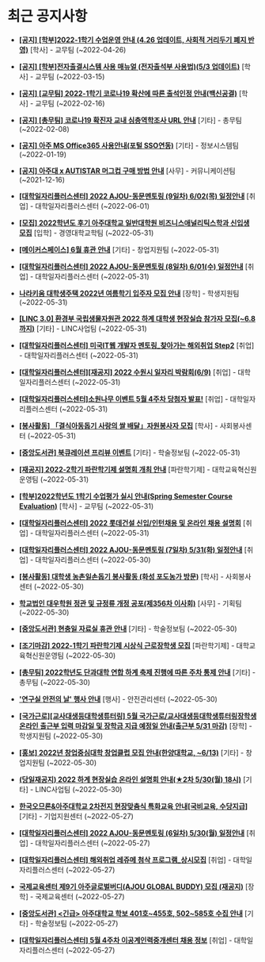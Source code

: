 # 최근 공지사항

* **[[공지] [학부]2022-1학기 수업운영 안내 (4.26 업데이트, 사회적 거리두기 폐지 반영)](http://ajou.ac.kr/kr/ajou/notice.do?mode=view&amp;articleNo=196998&amp;article.offset=0&amp;articleLimit=30)**
 [학사] - 교무팀 (~2022-04-26)

* **[[공지] [학부]전자출결시스템 사용 매뉴얼 (전자출석부 사용법)(5/3 업데이트)](http://ajou.ac.kr/kr/ajou/notice.do?mode=view&amp;articleNo=192571&amp;article.offset=0&amp;articleLimit=30)**
 [학사] - 교무팀 (~2022-03-15)

* **[[공지] [교무팀] 2022-1학기 코로나19 확산에 따른 출석인정 안내(백신공결)](http://ajou.ac.kr/kr/ajou/notice.do?mode=view&amp;articleNo=180913&amp;article.offset=0&amp;articleLimit=30)**
 [학사] - 교무팀 (~2022-02-16)

* **[[공지] [총무팀] 코로나19 확진자 교내 심층역학조사 URL 안내](http://ajou.ac.kr/kr/ajou/notice.do?mode=view&amp;articleNo=180493&amp;article.offset=0&amp;articleLimit=30)**
 [기타] - 총무팀 (~2022-02-08)

* **[[공지] 아주 MS Office365 사용안내(포털 SSO연동)](http://ajou.ac.kr/kr/ajou/notice.do?mode=view&amp;articleNo=179802&amp;article.offset=0&amp;articleLimit=30)**
 [기타] - 정보시스템팀 (~2022-01-19)

* **[[공지] 아주대 x AUTISTAR 머그컵 구매 방법 안내](http://ajou.ac.kr/kr/ajou/notice.do?mode=view&amp;articleNo=147976&amp;article.offset=0&amp;articleLimit=30)**
 [사무] - 커뮤니케이션팀 (~2021-12-16)

* **[[대학일자리플러스센터] 2022 AJOU-동문멘토링 (9일차) 6/02(목) 일정안내](http://ajou.ac.kr/kr/ajou/notice.do?mode=view&amp;articleNo=199526&amp;article.offset=0&amp;articleLimit=30)**
 [취업] - 대학일자리플러스센터 (~2022-06-01)

* **[[모집] 2022학년도 후기 아주대학교 일반대학원 비즈니스애널리틱스학과 신입생 모집](http://ajou.ac.kr/kr/ajou/notice.do?mode=view&amp;articleNo=199507&amp;article.offset=0&amp;articleLimit=30)**
 [입학] - 경영대학교학팀 (~2022-05-31)

* **[[메이커스페이스] 6월 휴관 안내](http://ajou.ac.kr/kr/ajou/notice.do?mode=view&amp;articleNo=199502&amp;article.offset=0&amp;articleLimit=30)**
 [기타] - 창업지원팀 (~2022-05-31)

* **[[대학일자리플러스센터] 2022 AJOU-동문멘토링 (8일차) 6/01(수) 일정안내](http://ajou.ac.kr/kr/ajou/notice.do?mode=view&amp;articleNo=199496&amp;article.offset=0&amp;articleLimit=30)**
 [취업] - 대학일자리플러스센터 (~2022-05-31)

* **[나라키움 대학생주택 2022년 여름학기 입주자 모집 안내](http://ajou.ac.kr/kr/ajou/notice.do?mode=view&amp;articleNo=199493&amp;article.offset=0&amp;articleLimit=30)**
 [장학] - 학생지원팀 (~2022-05-31)

* **[[LINC 3.0] 환경부 국립생물자원관 2022 하계 대학생 현장실습 참가자 모집(~6.8까지)](http://ajou.ac.kr/kr/ajou/notice.do?mode=view&amp;articleNo=199490&amp;article.offset=0&amp;articleLimit=30)**
 [기타] - LINC사업팀 (~2022-05-31)

* **[[대학일자리플러스센터] 미국IT웹 개발자 멘토링_찾아가는 해외취업 Step2](http://ajou.ac.kr/kr/ajou/notice.do?mode=view&amp;articleNo=199484&amp;article.offset=0&amp;articleLimit=30)**
 [취업] - 대학일자리플러스센터 (~2022-05-31)

* **[[대학일자리플러스센터][재공지] 2022 수원시 일자리 박람회(6/9)](http://ajou.ac.kr/kr/ajou/notice.do?mode=view&amp;articleNo=199482&amp;article.offset=0&amp;articleLimit=30)**
 [취업] - 대학일자리플러스센터 (~2022-05-31)

* **[[대학일자리플러스센터]소원나무 이벤트 5월 4주차 당첨자 발표!](http://ajou.ac.kr/kr/ajou/notice.do?mode=view&amp;articleNo=199480&amp;article.offset=0&amp;articleLimit=30)**
 [취업] - 대학일자리플러스센터 (~2022-05-31)

* **[[봉사활동] 「결식아동돕기 사랑의 쌀 배달」자원봉사자 모집](http://ajou.ac.kr/kr/ajou/notice.do?mode=view&amp;articleNo=199476&amp;article.offset=0&amp;articleLimit=30)**
 [학사] - 사회봉사센터 (~2022-05-31)

* **[[중앙도서관] 북큐레이션 프리뷰 이벤트](http://ajou.ac.kr/kr/ajou/notice.do?mode=view&amp;articleNo=199471&amp;article.offset=0&amp;articleLimit=30)**
 [기타] - 학술정보팀 (~2022-05-31)

* **[[재공지] 2022-2학기 파란학기제 설명회 개최 안내](http://ajou.ac.kr/kr/ajou/notice.do?mode=view&amp;articleNo=199467&amp;article.offset=0&amp;articleLimit=30)**
 [파란학기제] - 대학교육혁신원운영팀 (~2022-05-31)

* **[[학부]2022학년도 1학기 수업평가 실시 안내(Spring Semester Course Evaluation)](http://ajou.ac.kr/kr/ajou/notice.do?mode=view&amp;articleNo=199452&amp;article.offset=0&amp;articleLimit=30)**
 [학사] - 교무팀 (~2022-05-31)

* **[[대학일자리플러스센터] 2022 롯데건설 신입/인턴채용 및 온라인 채용 설명회](http://ajou.ac.kr/kr/ajou/notice.do?mode=view&amp;articleNo=199451&amp;article.offset=0&amp;articleLimit=30)**
 [취업] - 대학일자리플러스센터 (~2022-05-31)

* **[[대학일자리플러스센터] 2022 AJOU-동문멘토링 (7일차) 5/31(화) 일정안내](http://ajou.ac.kr/kr/ajou/notice.do?mode=view&amp;articleNo=199448&amp;article.offset=0&amp;articleLimit=30)**
 [취업] - 대학일자리플러스센터 (~2022-05-30)

* **[[봉사활동] 대학생 농촌일손돕기 봉사활동 (화성 포도농가 방문)](http://ajou.ac.kr/kr/ajou/notice.do?mode=view&amp;articleNo=199444&amp;article.offset=0&amp;articleLimit=30)**
 [학사] - 사회봉사센터 (~2022-05-30)

* **[학교법인 대우학원 정관 및 규정류 개정 공포(제356차 이사회)](http://ajou.ac.kr/kr/ajou/notice.do?mode=view&amp;articleNo=199443&amp;article.offset=0&amp;articleLimit=30)**
 [사무] - 기획팀 (~2022-05-30)

* **[[중앙도서관] 현충일 자료실 휴관 안내](http://ajou.ac.kr/kr/ajou/notice.do?mode=view&amp;articleNo=199435&amp;article.offset=0&amp;articleLimit=30)**
 [기타] - 학술정보팀 (~2022-05-30)

* **[[조기마감] 2022-1학기 파란학기제 시상식 근로장학생 모집](http://ajou.ac.kr/kr/ajou/notice.do?mode=view&amp;articleNo=199428&amp;article.offset=0&amp;articleLimit=30)**
 [파란학기제] - 대학교육혁신원운영팀 (~2022-05-30)

* **[[총무팀] 2022학년도 단과대학 연합 하계 축제 진행에 따른 주차 통제 안내](http://ajou.ac.kr/kr/ajou/notice.do?mode=view&amp;articleNo=199422&amp;article.offset=0&amp;articleLimit=30)**
 [기타] - 총무팀 (~2022-05-30)

* **[&#x27;연구실 안전의 날&#x27; 행사 안내](http://ajou.ac.kr/kr/ajou/notice.do?mode=view&amp;articleNo=199417&amp;article.offset=0&amp;articleLimit=30)**
 [행사] - 안전관리센터 (~2022-05-30)

* **[[국가근로][교사대생등대학생튜터링] 5월 국가근로/교사대생등대학생튜터링장학생 온라인 출근부 입력 마감일 및 장학금 지급 예정일 안내(출근부 5/31 마감)](http://ajou.ac.kr/kr/ajou/notice.do?mode=view&amp;articleNo=199415&amp;article.offset=0&amp;articleLimit=30)**
 [장학] - 학생지원팀 (~2022-05-30)

* **[[홍보] 2022년 창업중심대학 창업클럽 모집 안내(한양대학교, ~6/13)](http://ajou.ac.kr/kr/ajou/notice.do?mode=view&amp;articleNo=199408&amp;article.offset=0&amp;articleLimit=30)**
 [기타] - 창업지원팀 (~2022-05-30)

* **[(당일재공지) 2022 하계 현장실습 온라인 설명회 안내(★2차 5/30(월) 18시)](http://ajou.ac.kr/kr/ajou/notice.do?mode=view&amp;articleNo=199405&amp;article.offset=0&amp;articleLimit=30)**
 [기타] - LINC사업팀 (~2022-05-30)

* **[한국오므론&amp;아주대학교 2차전지 현장맞춤식 특화교육 안내[국비교육, 수당지급]](http://ajou.ac.kr/kr/ajou/notice.do?mode=view&amp;articleNo=199394&amp;article.offset=0&amp;articleLimit=30)**
 [기타] - 기업지원센터 (~2022-05-27)

* **[[대학일자리플러스센터] 2022 AJOU-동문멘토링 (6일차) 5/30(월) 일정안내](http://ajou.ac.kr/kr/ajou/notice.do?mode=view&amp;articleNo=199393&amp;article.offset=0&amp;articleLimit=30)**
 [취업] - 대학일자리플러스센터 (~2022-05-27)

* **[[대학일자리플러스센터] 해외취업 레쥬메 첨삭 프로그램_상시모집](http://ajou.ac.kr/kr/ajou/notice.do?mode=view&amp;articleNo=199392&amp;article.offset=0&amp;articleLimit=30)**
 [취업] - 대학일자리플러스센터 (~2022-05-27)

* **[국제교육센터 제9기 아주글로벌버디(AJOU GLOBAL BUDDY) 모집 (재공지)](http://ajou.ac.kr/kr/ajou/notice.do?mode=view&amp;articleNo=199381&amp;article.offset=0&amp;articleLimit=30)**
 [장학] - 국제교육센터 (~2022-05-27)

* **[[중앙도서관] &lt;긴급&gt; 아주대학교 학보 401호~455호, 502~585호 수집 안내](http://ajou.ac.kr/kr/ajou/notice.do?mode=view&amp;articleNo=198956&amp;article.offset=0&amp;articleLimit=30)**
 [기타] - 학술정보팀 (~2022-05-27)

* **[[대학일자리플러스센터] 5월 4주차 이공계인력중개센터 채용 정보](http://ajou.ac.kr/kr/ajou/notice.do?mode=view&amp;articleNo=198679&amp;article.offset=0&amp;articleLimit=30)**
 [취업] - 대학일자리플러스센터 (~2022-05-27)
